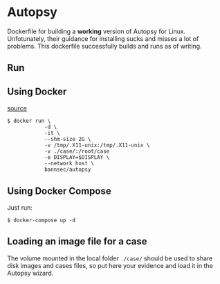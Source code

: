 # Autopsy

Dockerfile for building a __working__ version of Autopsy for Linux.
Unfotunately, their guidance for installing sucks and misses a lot of problems.
This dockerfile successfully builds and runs as of writing.

## Run

## Using Docker

[source](https://github.com/bannsec/autopsy_docker/issues/1)

```
$ docker run \
            -d \
            -it \
            --shm-size 2G \
            -v /tmp/.X11-unix:/tmp/.X11-unix \
            -v ./case/:/root/case
            -e DISPLAY=$DISPLAY \
            --network host \
            bannsec/autopsy
```

## Using Docker Compose

Just run:

```
$ docker-compose up -d
```

## Loading an image file for a case

The volume mounted in the local folder `./case/` should be used to share disk
images and cases files, so put here your evidence and load it in the Autopsy
wizard.
